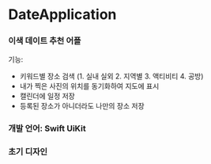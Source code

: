 # DateApplication

### 이색 데이트 추천 어플
기능:
* 키워드별 장소 검색 (1. 실내 실외 2. 지역별 3. 액티비티 4. 공방)
* 내가 찍은 사진의 위치를 동기화하여 지도에 표시
* 캘린더에 일정 저장
* 등록된 장소가 아니더라도 나만의 장소 저장

### 개발 언어: Swift UiKit

### 초기 디자인

